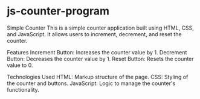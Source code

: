 # js-counter-program

Simple Counter
This is a simple counter application built using HTML, CSS, and JavaScript. It allows users to increment, decrement, and reset the counter.

Features
Increment Button: Increases the counter value by 1.
Decrement Button: Decreases the counter value by 1.
Reset Button: Resets the counter value to 0.

Technologies Used
HTML: Markup structure of the page.
CSS: Styling of the counter and buttons.
JavaScript: Logic to manage the counter's functionality.